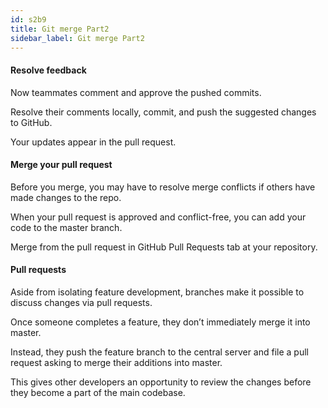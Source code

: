 ```yaml
---
id: s2b9
title: Git merge Part2
sidebar_label: Git merge Part2
---
```




#### Resolve feedback

Now teammates comment and approve the pushed commits.

Resolve their comments locally, commit, and push the suggested changes to GitHub.

Your updates appear in the pull request.



#### Merge your pull request

Before you merge, you may have to resolve merge conflicts if others have made changes to the repo.

When your pull request is approved and conflict-free, you can add your code to the master branch.

Merge from the pull request in GitHub Pull Requests tab at your repository.




#### Pull requests

Aside from isolating feature development, branches make it possible to discuss changes via pull requests.

Once someone completes a feature, they don’t immediately merge it into master.

Instead, they push the feature branch to the central server and file a pull request asking to merge their additions into master.

This gives other developers an opportunity to review the changes before they become a part of the main codebase.
